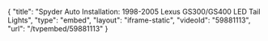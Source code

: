 {
    "title": "Spyder Auto Installation: 1998-2005 Lexus GS300\/GS400 LED Tail Lights",
    "type": "embed",
    "layout": "iframe-static",
    "videoId": "59881113",
    "url": "\/tvpembed\/59881113"
}